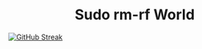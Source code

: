 <h1 align="Center"> Sudo rm-rf World </h1>


[![GitHub Streak](https://streak-stats.demolab.com/?user=Hackcise&theme=dark)](https://git.io/streak-stats)
  
